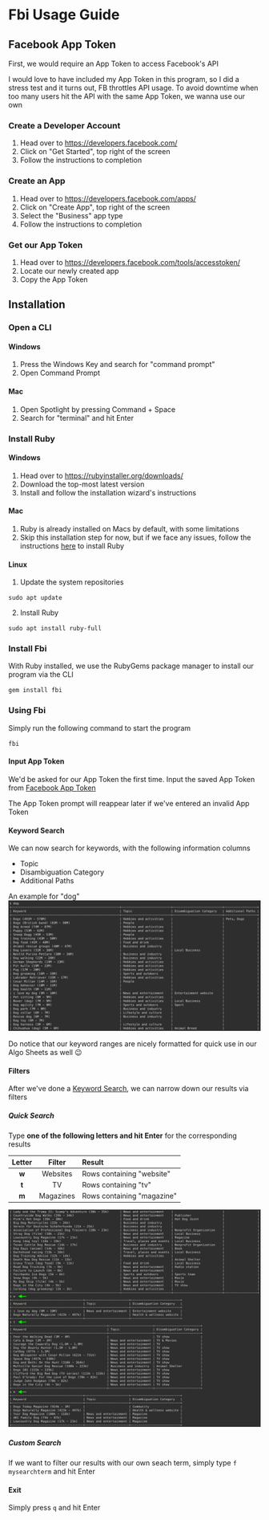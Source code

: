 # Fbi Usage Guide


## Facebook App Token

First, we would require an App Token to access Facebook's API

I would love to have included my App Token in this program, so I did a stress test and it turns out, FB throttles API usage. To avoid downtime when too many users hit the API with the same App Token, we wanna use our own

### Create a Developer Account
1. Head over to https://developers.facebook.com/
2. Click on "Get Started", top right of the screen
3. Follow the instructions to completion


### Create an App
1. Head over to https://developers.facebook.com/apps/
2. Click on "Create App", top right of the screen
3. Select the "Business" app type
4. Follow the instructions to completion

### Get our App Token
1. Head over to https://developers.facebook.com/tools/accesstoken/
2. Locate our newly created app
3. Copy the App Token


## Installation

### Open a CLI

#### Windows
1. Press the Windows Key and search for "command prompt"
2. Open Command Prompt

#### Mac

1. Open Spotlight by pressing Command + Space
2. Search for "terminal" and hit Enter

### Install Ruby

#### Windows

1. Head over to https://rubyinstaller.org/downloads/
2. Download the top-most latest version
3. Install and follow the installation wizard's instructions

#### Mac

1. Ruby is already installed on Macs by default, with some limitations
2. Skip this installation step for now, but if we face any issues, follow the instructions [here](https://mac.install.guide/ruby/3.html) to install Ruby


#### Linux

1. Update the system repositories
```
sudo apt update
```
2. Install Ruby
```
sudo apt install ruby-full
```

### Install Fbi

With Ruby installed, we use the RubyGems package manager to install our program via the CLI
```
gem install fbi
```

### Using Fbi

Simply run the following command to start the program
```
fbi
```

#### Input App Token

We'd be asked for our App Token the first time. Input the saved App Token from [Facebook App Token](#facebook-app-token)

The App Token prompt will reappear later if we've entered an invalid App Token



#### Keyword Search

We can now search for keywords, with the following information columns
* Topic
* Disambiguation Category
* Additional Paths

An example for "dog"
![Image](https://raw.githubusercontent.com/chongivan/guides/master/fbi/images/i1.jpg)

Do notice that our keyword ranges are nicely formatted for quick use in our Algo Sheets as well 😉


#### Filters

After we've done a [Keyword Search](#keyword-search), we can narrow down our results via filters

##### Quick Search

Type **one of the following letters and hit Enter** for the corresponding results

| Letter    | Filter    | Result                      |
| :-------: |:---------:| :---------------------------|
| **w**     | Websites  | Rows containing "website"   |
| **t**     | TV        | Rows containing "tv"        |
| **m**     | Magazines | Rows containing "magazine"  |

![Image](https://raw.githubusercontent.com/chongivan/guides/master/fbi/images/i2.jpg)

##### Custom Search

If we want to filter our results with our own seach term, simply type `f mysearchterm` and hit Enter


#### Exit

Simply press `q` and hit Enter
